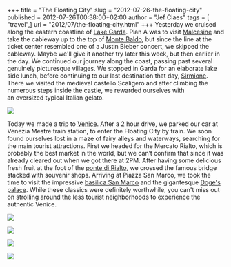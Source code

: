 +++
title = "The Floating City"
slug = "2012-07-26-the-floating-city"
published = 2012-07-26T00:38:00+02:00
author = "Jef Claes"
tags = [ "travel",]
url = "2012/07/the-floating-city.html"
+++
Yesterday we cruised along the eastern coastline of [Lake
Garda](http://en.wikipedia.org/wiki/Lake_Garda). Plan A was to visit
[Malcesine](http://en.wikipedia.org/wiki/Malcesine) and take the
cableway up to the top of [Monte
Baldo](http://en.wikipedia.org/wiki/Monte_Baldo), but since the line at
the ticket center resembled one of a Justin Bieber concert, we skipped
the cableway. Maybe we'll give it another try later this week, but then
earlier in the day. We continued our journey along the coast, passing
past several genuinely picturesque villages. We stopped in Garda for an
elaborate lake side lunch, before continuing to our last destination
that day, [Sirmione](http://en.wikipedia.org/wiki/Sirmione). There we
visited the medieval castello Scaligero and after climbing the numerous
steps inside the castle, we rewarded ourselves with an oversized typical
Italian gelato. 

  

[![](/post/images/thumbnails/2012-07-26-the-floating-city-Garda_0238.jpg)](/post/images/2012-07-26-the-floating-city-Garda_0238.jpg)

  
Today we made a trip to [Venice](http://en.wikipedia.org/wiki/Venice).
After a 2 hour drive, we parked our car at Venezia Mestre train station,
to enter the Floating City by train. We soon found ourselves lost in a
maze of fairy alleys and waterways, searching for the main tourist
attractions. First we headed for the Mercato Rialto, which is probably
the best market in the world, but we can’t confirm that since it was
already cleared out when we got there at 2PM. After having some
delicious fresh fruit at the foot of the [ponte di
Rialto](http://en.wikipedia.org/wiki/Rialto_Bridge), we crossed the
famous bridge stacked with souvenir shops. Arriving at Piazza San Marco,
we took the time to visit the impressive [basilica San
Marco](http://en.wikipedia.org/wiki/St_Mark%27s_Basilica) and the
gigantesque [Doge's
palace](http://en.wikipedia.org/wiki/Doge%27s_Palace,_Venice). While
these classics were definitely worthwhile, you can't miss out on
strolling around the less tourist neighborhoods to experience the
authentic Venice.  
  
[![](/post/images/thumbnails/2012-07-26-the-floating-city-Garda_0341.jpg)](/post/images/2012-07-26-the-floating-city-Garda_0341.jpg)  
  
[![](/post/images/thumbnails/2012-07-26-the-floating-city-Garda_0347.jpg)](/post/images/2012-07-26-the-floating-city-Garda_0347.jpg)  
  
[![](/post/images/thumbnails/2012-07-26-the-floating-city-Garda_0356.jpg)](/post/images/2012-07-26-the-floating-city-Garda_0356.jpg)  
  

[![](/post/images/thumbnails/2012-07-26-the-floating-city-Garda_0422.jpg)](/post/images/2012-07-26-the-floating-city-Garda_0422.jpg)
